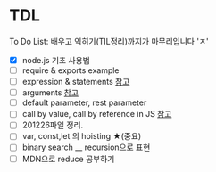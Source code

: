 # TDL
To Do List: 배우고 익히기(TIL정리)까지가 마무리입니다 'ㅈ' 

- [x] node.js 기초 사용법  
- [ ] require & exports example
- [ ] expression & statements
  [참고](https://gusdnd852.tistory.com/68)
- [ ] arguments
  [참고](https://boycoding.tistory.com/21)
- [ ] default parameter, rest parameter
- [ ] call by value, call by reference in JS
  [참고](https://code-masterjung.tistory.com/32)
- [ ] 201226파일 정리.
- [ ] var, const,let 의 hoisting ★(중요)
- [ ] binary search __ recursion으로 표현
- [ ] MDN으로 reduce 공부하기
